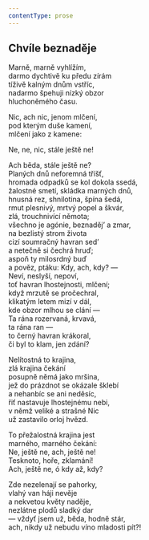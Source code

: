 ```yaml
---
contentType: prose
---
```


## Chvíle beznaděje

Marně, marně vyhlížím,  
darmo dychtivě ku předu zírám  
tíživě kalným dnům vstříc,  
nadarmo špehuji nízký obzor  
hluchoněmého času.

Nic, ach nic, jenom mlčení,  
pod kterým duše kamení,  
mlčení jako z kamene:

Ne, ne, nic, stále ještě ne!

Ach běda, stále ještě ne?  
Planých dnů neforemná tříšť,  
hromada odpadků se kol dokola ssedá,  
žalostné smetí, skládka marných dnů,  
hnusná rez, shnilotina, špína šedá,  
rmut plesnivý, mrtvý popel a škvár,  
zlá, trouchnivící němota;  
všechno je agónie, beznaděj’ a zmar,  
na bezlistý strom života  
cizí soumračný havran sed’  
a netečně si čechrá hruď;  
aspoň ty milosrdný buď  
a pověz, ptáku: Kdy, ach, kdy? —  
Neví, neslyší, nepoví,  
toť havran lhostejnosti, mlčení;  
když mrzutě se pročechral,  
klikatým letem mizí v dál,  
kde obzor mlhou se clání —  
Ta rána rozervaná, krvavá,  
ta rána ran —  
to černý havran krákoral,  
či byl to klam, jen zdání?

Nelítostná to krajina,  
zlá krajina čekání  
posupně němá jako mršina,  
jež do prázdnot se okázale šklebí  
a nehanbíc se ani neděsíc,  
řiť nastavuje lhostejnému nebi,  
v němž veliké a strašné Nic  
už zastavilo orloj hvězd.

To přežalostná krajina jest  
marného, marného čekání:  
Ne, ještě ne, ach, ještě ne!  
Tesknoto, hoře, zklamání!  
Ach, ještě ne, ó kdy až, kdy?

Zde nezelenají se pahorky,  
vlahý van háji nevěje  
a nekvetou květy naděje,  
nezlátne plodů sladký dar  
— vždyť jsem už, běda, hodně stár,  
ach, nikdy už nebudu víno mladosti pít?!
